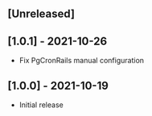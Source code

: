 ## [Unreleased]

## [1.0.1] - 2021-10-26

- Fix PgCronRails manual configuration


## [1.0.0] - 2021-10-19

- Initial release
